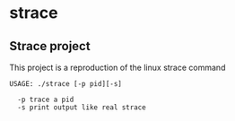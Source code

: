 # strace
## Strace project

This project is a reproduction of the linux strace command

```
USAGE: ./strace [-p pid][-s]

  -p trace a pid
  -s print output like real strace
```
